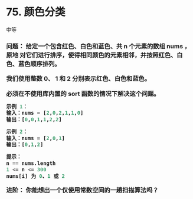 # 75. 颜色分类
中等

<h3>
问题： 给定一个包含红色、白色和蓝色、共 n 个元素的数组 nums ，原地 对它们进行排序，使得相同颜色的元素相邻，并按照红色、白色、蓝色顺序排列。
  
我们使用整数 0、 1 和 2 分别表示红色、白色和蓝色。

必须在不使用库内置的 sort 函数的情况下解决这个问题。

```python
示例 1：
输入：nums = [2,0,2,1,1,0]
输出：[0,0,1,1,2,2]

示例 2：
输入：nums = [2,0,1]
输出：[0,1,2]

提示：
n == nums.length
1 <= n <= 300
nums[i] 为 0、1 或 2
```

进阶：
你能想出一个仅使用常数空间的一趟扫描算法吗？
</h3>
